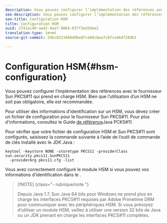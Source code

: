 ```yaml
---
description: Vous pouvez configurer l’implémentation des références avec le fournisseur Sun PKCS#11 qui prend en charge HSM. Bien que l’utilisation d’un HSM ne soit pas obligatoire, elle est recommandée.
seo-description: Vous pouvez configurer l’implémentation des références avec le fournisseur Sun PKCS#11 qui prend en charge HSM. Bien que l’utilisation d’un HSM ne soit pas obligatoire, elle est recommandée.
seo-title: Configuration HSM
title: Configuration HSM
uuid: 2741ac40-aa42-4aa7-9864-037f3ed3dee2
translation-type: tm+mt
source-git-commit: 29bc8323460d9be0fce66cbea7c6fce46df20d61

---
```



# Configuration HSM{#hsm-configuration}

Vous pouvez configurer l’implémentation des références avec le fournisseur Sun PKCS#11 qui prend en charge HSM. Bien que l’utilisation d’un HSM ne soit pas obligatoire, elle est recommandée.

Pour utiliser des informations d’identification sur un HSM, vous devez créer un fichier de configuration pour le fournisseur Sun PKCS#11. Pour plus d&#39;informations, consultez le Guide [de référence](https://docs.oracle.com/javase/1.5.0/docs/guide/security/p11guide.html)Java PCKS#11.

Pour vérifier que votre fichier de configuration HSM et Sun PKCS#11 sont configurés, saisissez la commande suivante à l’aide de l’outil de commande de clés installé avec le JDK Java :

```
keytool -keystore NONE -storetype PKCS11 -providerClass sun.security.pkcs11.SunPKCS11 
  -providerArg pkcs11.cfg -list
```

Vous avez correctement configuré le module HSM si vous pouvez  vos informations d’identification dans le .

>[!NOTE] {class=&quot;- rubrique/note &quot;}
>
>Depuis Java 1.7, Sun Java 64 bits pour Windows ne prend plus en charge les interfaces PKCS#11 requises par Adobe Primetime DRM pour communiquer avec les périphériques HSM. Si vous prévoyez d’utiliser un module HSM, veillez à utiliser une version 32 bits de Java ou un JDK prenant en charge les interfaces PKCS#11 complètes.

